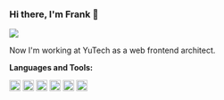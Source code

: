 <!--
**iamyushan/iamyushan** is a ✨ _special_ ✨ repository because its `README.md` (this file) appears on your GitHub profile.

Here are some ideas to get you started:

- 🔭 I’m currently working on ...
- 🌱 I’m currently learning ...
- 👯 I’m looking to collaborate on ...
- 🤔 I’m looking for help with ...
- 💬 Ask me about ...
- 📫 How to reach me: ...
- 😄 Pronouns: ...
- ⚡ Fun fact: ...
-->

### Hi there, I'm Frank 👋

![](https://visitor-badge.glitch.me/badge?page_id=iamyushan.iamyushan)

Now I'm working at YuTech as a web frontend architect.

**Languages and Tools:**  

<code><img height="20" src="https://img.shields.io/badge/TypeScript-000?&logo=TypeScript&labelColor=000"></code>
<code><img height="20" src="https://img.shields.io/badge/React-000?&logo=React&labelColor=000"></code>
<code><img height="20" src="https://img.shields.io/badge/Next.js-000?&logo=NextdotJS&labelColor=000"></code>
<code><img height="20" src="https://img.shields.io/badge/Prisma-000?&logo=Prisma&labelColor=000"></code>
<code><img height="20" src="https://img.shields.io/badge/Nodejs%20%20%20%20-000?&logo=nodedotjs&labelColor=000"></code>
<code><img height="20" src="https://img.shields.io/badge/Docker-000?&logo=Docker&labelColor=000"></code>

<!-- [![iamyushan's github stats](https://github-readme-stats.vercel.app/api?username=iamyushan)](https://github.com/anuraghazra/github-readme-stats) -->
